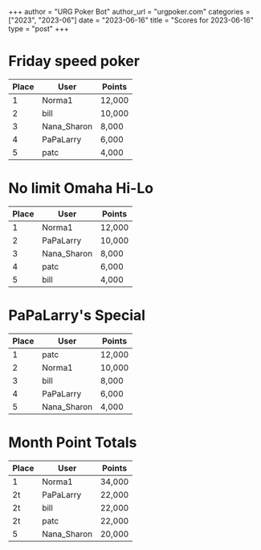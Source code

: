 +++
author = "URG Poker Bot"
author_url = "urgpoker.com"
categories = ["2023", "2023-06"]
date = "2023-06-16"
title = "Scores for 2023-06-16"
type = "post"
+++
# Friday speed poker

| Place | User | Points |
|-------|------|--------|
| 1 | Norma1 | 12,000 |
| 2 | bill | 10,000 |
| 3 | Nana_Sharon | 8,000 |
| 4 | PaPaLarry | 6,000 |
| 5 | patc | 4,000 |

# No limit Omaha Hi-Lo

| Place | User | Points |
|-------|------|--------|
| 1 | Norma1 | 12,000 |
| 2 | PaPaLarry | 10,000 |
| 3 | Nana_Sharon | 8,000 |
| 4 | patc | 6,000 |
| 5 | bill | 4,000 |

# PaPaLarry's Special

| Place | User | Points |
|-------|------|--------|
| 1 | patc | 12,000 |
| 2 | Norma1 | 10,000 |
| 3 | bill | 8,000 |
| 4 | PaPaLarry | 6,000 |
| 5 | Nana_Sharon | 4,000 |

# Month Point Totals

| Place | User | Points |
|-------|------|--------|
| 1 | Norma1 | 34,000 |
| 2t | PaPaLarry | 22,000 |
| 2t | bill | 22,000 |
| 2t | patc | 22,000 |
| 5 | Nana_Sharon | 20,000 |
